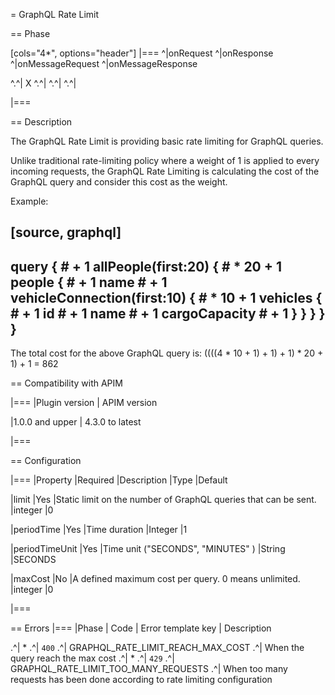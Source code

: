 = GraphQL Rate Limit

== Phase

[cols="4*", options="header"]
|===
^|onRequest
^|onResponse
^|onMessageRequest
^|onMessageResponse

^.^| X
^.^|
^.^|
^.^|

|===

== Description

The GraphQL Rate Limit is providing basic rate limiting for GraphQL queries.

Unlike traditional rate-limiting policy where a weight of 1 is applied to every incoming requests,
the GraphQL Rate Limiting is calculating the cost of the GraphQL query and consider this cost as the weight.

Example:

[source, graphql]
----
query { # + 1
  allPeople(first:20) { # * 20 + 1
    people { # + 1
      name # + 1
      vehicleConnection(first:10) { # * 10 + 1
        vehicles { # + 1
          id  # + 1
          name # + 1
          cargoCapacity # + 1
        }
      }
    }
  }
}
----

The total cost for the above GraphQL query is: ((((4 * 10 + 1) + 1) + 1) * 20 + 1) + 1 = 862

== Compatibility with APIM

|===
|Plugin version | APIM version

|1.0.0 and upper                  | 4.3.0 to latest

|===

== Configuration

|===
|Property |Required |Description |Type |Default

|limit
|Yes
|Static limit on the number of GraphQL queries that can be sent.
|integer
|0

|periodTime
|Yes
|Time duration
|Integer
|1

|periodTimeUnit
|Yes
|Time unit ("SECONDS", "MINUTES" )
|String
|SECONDS

|maxCost
|No
|A defined maximum cost per query. 0 means unlimited.
|integer
|0

|===

== Errors
|===
|Phase | Code | Error template key | Description

.^| *
.^| ```400```
.^| GRAPHQL_RATE_LIMIT_REACH_MAX_COST
.^| When the query reach the max cost
.^| *
.^| ```429```
.^| GRAPHQL_RATE_LIMIT_TOO_MANY_REQUESTS
.^| When too many requests has been done according to rate limiting configuration

